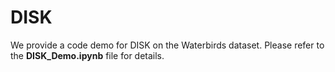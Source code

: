# DISK
We provide a code demo for DISK on the Waterbirds dataset. Please refer to the **DISK_Demo.ipynb** file for details.
